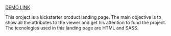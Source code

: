 
  [DEMO LINK](https://arthurfujii.github.io/Kickstarter/)

This project is a kickstarter product landing page. The main objective is to show all the attributes to the viewer and get his attention to fund the project.
The tecnologies used in this landing page are HTML and SASS.
